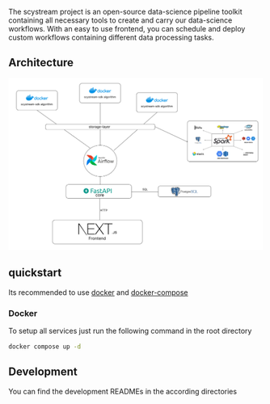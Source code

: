 The scystream project is an open-source data-science pipeline toolkit containing all necessary tools to create and carry our data-science workflows.
With an easy to use frontend, you can schedule and deploy custom workflows containing different data processing tasks.

## Architecture

![.assets/arch.png](.assets/arch.png)

## quickstart

Its recommended to use [docker](https://docs.docker.com/get-docker/) and [docker-compose](https://docs.docker.com/compose/install/)

### Docker

To setup all services just run the following command in the root directory

```sh
docker compose up -d
```

## Development

You can find the development READMEs in the according directories

